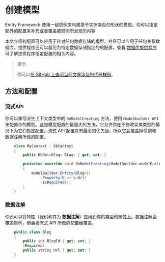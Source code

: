 # 创建模型

Entity Framework 使用一组惯例来构建基于实体类型的形状的模型。你可以指定额外的配置来补充或者覆盖被惯例所发现的内容

本文介绍的配置可以应用于针对任何数据存储的模型，并且可以应用于任何关系数据库。提供程序还可以启用为特定数据存储指定的的配置。查看 [数据库提供程序](../../7、数据库提供程序/A、数据库提供程序.md) 可了解提供程序指定配置的相关内容。

> 提示
>
> 你可以[在 GitHub 上查阅当前文章涉及的代码样例](https://github.com/aspnet/EntityFramework.Docs/tree/master/samples)。

## 方法和配置

### 流式API

你可以重写派生上下文类型中的 `OnModelCreating` 方法，使用 `ModelBuilder API` 来配置你的模型。这是模型配置的最强大的方法，它允许你在不修改实体类型的情况下为它们指定配置。流式 API 配置具有最高的优先级，所以它会覆盖掉惯例和数据注解所做的配置。

```C#
    class MyContext : DbContext
    {
        public DbSet<Blog> Blogs { get; set; }

        protected override void OnModelCreating(ModelBuilder modelBuilder)
        {
            modelBuilder.Entity<Blog>()
                .Property(b => b.Url)
                .IsRequired();
        }
    }
```

### 数据注解

你还可以将特性（我们称其为 **数据注解**）应用到你的类型和属性上。数据注解会覆盖惯例，但会被流式 API 所做的配置给覆盖。

```C#
    public class Blog
    {
        public int BlogId { get; set; }
        [Required]
        public string Url { get; set; }
    }
```